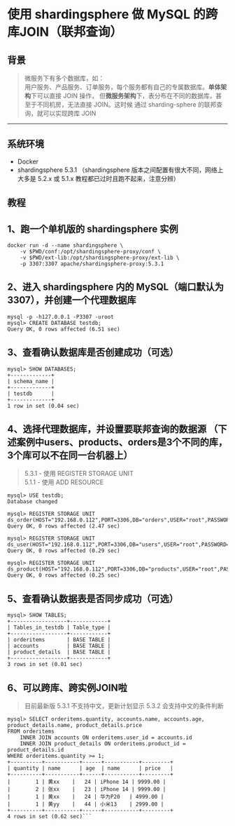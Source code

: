 # 使用 shardingsphere 做 MySQL 的跨库JOIN（联邦查询）

## 背景  

> 微服务下有多个数据库，如：  
> 用户服务、产品服务、订单服务，每个服务都有自己的专属数据库。**单体架构**下可以直接 JOIN 操作，
> 但**微服务架构**下，表分布在不同的数据库，甚至于不同机房，无法直接 JOIN。这时候
> 通过 sharding-sphere 的联邦查询，就可以实现跨库 JOIN

<hr>

## 系统环境

- Docker
- shardingsphere 5.3.1 （shardingsphere 版本之间配置有很大不同，网络上大多是 5.2.x 或 5.1.x 教程都已过时且跑不起来，注意分辨）

## 教程

## 1、跑一个单机版的 shardingsphere 实例 
```
docker run -d --name shardingsphere \
    -v $PWD/conf:/opt/shardingsphere-proxy/conf \
    -v $PWD/ext-lib:/opt/shardingsphere-proxy/ext-lib \
    -p 3307:3307 apache/shardingsphere-proxy:5.3.1
```

## 2、进入 shardingsphere 内的 MySQL（端口默认为3307），并创建一个代理数据库  
```
mysql -p -h127.0.0.1 -P3307 -uroot
mysql> CREATE DATABASE testdb;
Query OK, 0 rows affected (6.51 sec)
```

## 3、查看确认数据库是否创建成功（可选）  
```
mysql> SHOW DATABASES;
+-------------+
| schema_name |
+-------------+
| testdb      |
+-------------+
1 row in set (0.04 sec)
```

## 4、选择代理数据库，并设置要联邦查询的数据源 （下述案例中users、products、orders是3个不同的库，3个库可以不在同一台机器上） 

> 5.3.1 - 使用 REGISTER STORAGE UNIT  
> 5.1.1 - 使用 ADD RESOURCE


```
mysql> USE testdb;
Database changed

mysql> REGISTER STORAGE UNIT ds_order(HOST="192.168.0.112",PORT=3306,DB="orders",USER="root",PASSWORD="123456");
Query OK, 0 rows affected (2.47 sec)

mysql> REGISTER STORAGE UNIT ds_user(HOST="192.168.0.112",PORT=3306,DB="users",USER="root",PASSWORD="123456");
Query OK, 0 rows affected (0.29 sec)

mysql> REGISTER STORAGE UNIT ds_product(HOST="192.168.0.112",PORT=3306,DB="products",USER="root",PASSWORD="123456");
Query OK, 0 rows affected (0.25 sec)
``` 

## 5、查看确认数据表是否同步成功（可选）  
```
mysql> SHOW TABLES;
+------------------+------------+
| Tables_in_testdb | Table_type |
+------------------+------------+
| orderitems       | BASE TABLE |
| accounts         | BASE TABLE |
| product_details  | BASE TABLE |
+------------------+------------+
3 rows in set (0.01 sec)
```

## 6、可以跨库、跨实例JOIN啦

> 目前最新版 5.3.1 不支持中文，更新计划显示 5.3.2 会支持中文的条件判断

```
mysql> SELECT orderitems.quantity, accounts.name, accounts.age, product_details.name, product_details.price
FROM orderitems
	INNER JOIN accounts ON orderitems.user_id = accounts.id
	INNER JOIN product_details ON orderitems.product_id = product_details.id
WHERE orderitems.quantity >= 1;
+----------+-----------+------+-----------+---------+
| quantity | name      | age  | name      | price   |
+----------+-----------+------+-----------+---------+
|        1 | 黄xx    |   24 | iPhone 14 | 9999.00 |
|        2 | 张xx    |   23 | iPhone 14 | 9999.00 |
|        1 | 黄xx    |   24 | 华为P20   | 4999.00 |
|        1 | 黄yy    |   44 | 小米13    | 2999.00 |
+----------+-----------+------+-----------+---------+
4 rows in set (0.62 sec)```   
